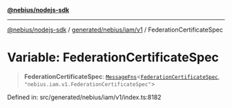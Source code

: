 [**@nebius/nodejs-sdk**](../../../../../README.md)

---

[@nebius/nodejs-sdk](../../../../../README.md) / [generated/nebius/iam/v1](../README.md) / FederationCertificateSpec

# Variable: FederationCertificateSpec

> **FederationCertificateSpec**: [`MessageFns`](../../../../../runtime/protos/core/interfaces/MessageFns.md)\<[`FederationCertificateSpec`](../interfaces/FederationCertificateSpec.md), `"nebius.iam.v1.FederationCertificateSpec"`\>

Defined in: src/generated/nebius/iam/v1/index.ts:8182
